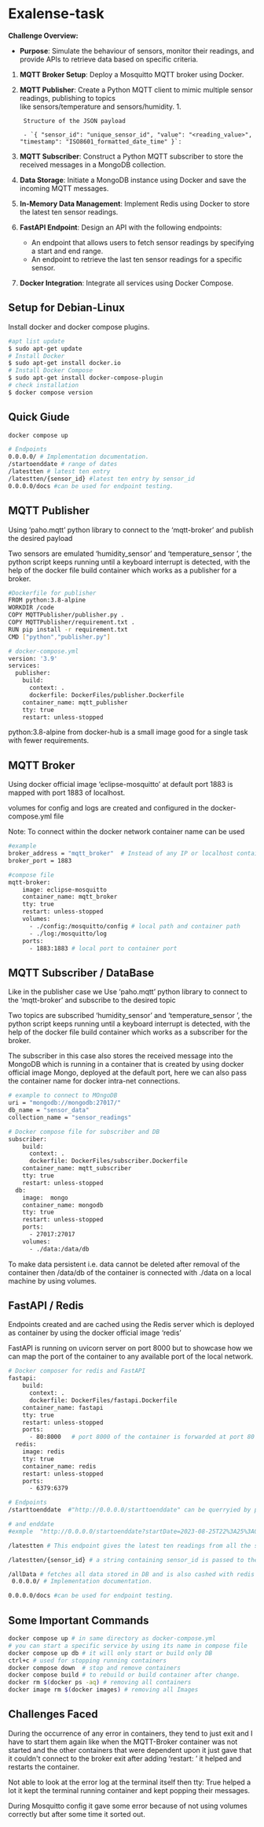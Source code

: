 # Exalense-task
**Challenge Overview:**

- **Purpose**: Simulate the behaviour of sensors, monitor their readings, and provide APIs to retrieve data based on specific criteria.
1. **MQTT Broker Setup**: Deploy a Mosquitto MQTT broker using Docker.
2. **MQTT Publisher**: Create a Python MQTT client to mimic multiple sensor readings, publishing to topics like sensors/temperature and sensors/humidity.
    1. 
        
        Structure of the JSON payload
        
        - `{ "sensor_id": "unique_sensor_id", "value": "<reading_value>", "timestamp": "ISO8601_formatted_date_time" }`:
3. **MQTT Subscriber**: Construct a Python MQTT subscriber to store the received messages in a MongoDB collection.
4. **Data Storage**: Initiate a MongoDB instance using Docker and save the incoming MQTT messages.
5. **In-Memory Data Management**: Implement Redis using Docker to store the latest ten sensor readings.
6. **FastAPI Endpoint**: Design an API with the following endpoints:
    - An endpoint that allows users to fetch sensor readings by specifying a start and end range.
    - An endpoint to retrieve the last ten sensor readings for a specific sensor.
7. **Docker Integration**: Integrate all services using Docker Compose.

## Setup for Debian-Linux

Install docker and docker compose plugins.

```bash
#apt list update
$ sudo apt-get update
# Install Docker 
$ sudo apt-get install docker.io
# Install Docker Compose
$ sudo apt-get install docker-compose-plugin
# check installation
$ docker compose version

```

## Quick Giude

```bash
docker compose up

# Endpoints
0.0.0.0/ # Implementation documentation.
/startoenddate # range of dates
/latestten # latest ten entry
/latestten/{sensor_id} #latest ten entry by sensor_id
0.0.0.0/docs #can be used for endpoint testing.
```

## MQTT Publisher

Using ‘paho.mqtt’ python library to connect to the ‘mqtt-broker’ and publish the desired payload

Two sensors are emulated ‘humidity_sensor’ and ‘temperature_sensor ’, the python script keeps running until a keyboard interrupt is detected, with the help of the docker file build container which works as a publisher for a broker.

```bash
#Dockerfile for publisher
FROM python:3.8-alpine
WORKDIR /code
COPY MQTTPublisher/publisher.py .
COPY MQTTPublisher/requirement.txt .
RUN pip install -r requirement.txt
CMD ["python","publisher.py"]
```

```bash
# docker-compose.yml
version: '3.9'
services:
  publisher:
    build:
      context: .
      dockerfile: DockerFiles/publisher.Dockerfile
    container_name: mqtt_publisher
    tty: true
    restart: unless-stopped
```

python:3.8-alpine from docker-hub is a small image good for a single task with fewer requirements.

## MQTT Broker

Using docker official image ‘eclipse-mosquitto’ at default port 1883 is mapped with port 1883 of localhost.

volumes for config and logs are created and configured in the docker-compose.yml file

Note: To connect within the docker network container name can be used 

```bash
#example 
broker_address = "mqtt_broker"  # Instead of any IP or localhost containr name is used.
broker_port = 1883
```

```bash
#compose file
mqtt-broker:
    image: eclipse-mosquitto
    container_name: mqtt_broker
    tty: true
    restart: unless-stopped
    volumes:
      - ./config:/mosquitto/config # local path and container path 
      - ./log:/mosquitto/log
    ports:
      - 1883:1883 # local port to container port
```

## MQTT Subscriber / DataBase

Like in the publisher case we Use ‘paho.mqtt’ python library to connect to the ‘mqtt-broker’ and subscribe to the desired topic

Two topics are subscribed ‘humidity_sensor’ and ‘temperature_sensor ’, the python script keeps running until a keyboard interrupt is detected, with the help of the docker file build container which works as a subscriber for the broker.

The subscriber in this case also stores the received message into the MongoDB which is running in a container that is created by using docker official image Mongo, deployed at the default port, here we can also pass the container name for docker intra-net connections.

```bash
# example to connect to MOngoDB
uri = "mongodb://mongodb:27017/"
db_name = "sensor_data"
collection_name = "sensor_readings"
```

```bash
# Docker compose file for subscriber and DB
subscriber:
    build:
      context: .
      dockerfile: DockerFiles/subscriber.Dockerfile
    container_name: mqtt_subscriber
    tty: true
    restart: unless-stopped   
  db:
    image:  mongo
    container_name: mongodb
    tty: true
    restart: unless-stopped 
    ports:
      - 27017:27017
    volumes:
      - ./data:/data/db
```

To make data persistent i.e. data cannot be deleted after removal of the container then /data/db of the container is connected with ./data on a local machine by using volumes. 

## FastAPI / Redis

Endpoints created and are cached using the Redis server which is deployed as container by using the docker official image  ‘redis’

FastAPI is running on uvicorn server on port 8000 but to showcase how we can map the port of the container to any available port of the local network.

 

```bash
# Docker composer for redis and FastAPI
fastapi:
    build:
      context: .
      dockerfile: DockerFiles/fastapi.Dockerfile
    container_name: fastapi
    tty: true
    restart: unless-stopped
    ports:
      - 80:8000   # port 8000 of the container is forwarded at port 80 of localhost
  redis:
    image: redis
    tty: true
    container_name: redis
    restart: unless-stopped
    ports:
      - 6379:6379
```

```bash
# Endpoints
/starttoenddate  #"http://0.0.0.0/starttoenddate" can be querryied by putting startdate

# and enddate 
#exmple  "http://0.0.0.0/startoenddate?startDate=2023-08-25T22%3A25%3A02.819517&endDate=2023-08-25T23%3A53%3A33.850691"

/latestten # This endpoint gives the latest ten readings from all the sensors, this endpoint is cached with Redis server, and the key expiry time is set to 10 sec.

/latestten/{sensor_id} # a string containing sensor_id is passed to the latest ten entries of a specific sensor, this endpoint is also cached with Redis.

/allData # fetches all data stored in DB and is also cashed with redis with an expiry of 30 sec.
 0.0.0.0/ # Implementation documentation.

0.0.0.0/docs #can be used for endpoint testing.
```

## Some Important Commands

```bash
docker compose up # in same directory as docker-compose.yml
# you can start a specific service by using its name in compose file
docker compose up db # it will only start or build only DB
ctrl+c # used for stopping running containers 
docker compose down  # stop and remove containers
docker compose build # to rebuild or build container after change.
docker rm $(docker ps -aq) # removing all containers
docker image rm $(docker images) # removing all Images

```

## Challenges Faced

During the occurrence of any error in containers, they tend to just exit and I have to start them again like when the MQTT-Broker container was not started and the other containers that were dependent upon it just gave that it couldn't connect to the broker exit after adding ‘restart: ’ it helped and restarts the container.

Not able to look at the error log at the terminal itself then tty: True helped a lot it kept the terminal running container and kept popping their messages.

During Mosquitto config it gave some error because of not using volumes correctly but after some time it sorted out.

